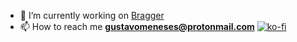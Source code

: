 - 🔭 I’m currently working on [Bragger](https://github.com/itsmaia/bragger)
- 📫 How to reach me **gustavomeneses@protonmail.com**
[![ko-fi](https://ko-fi.com/img/githubbutton_sm.svg)](https://ko-fi.com/I2I85IRUJ)
